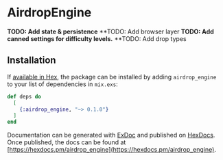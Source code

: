 # AirdropEngine



**TODO: Add state & persistence**
**TODO: Add browser layer
**TODO: Add canned settings for difficulty levels.**
**TODO: Add drop types

## Installation

If [available in Hex](https://hex.pm/docs/publish), the package can be installed
by adding `airdrop_engine` to your list of dependencies in `mix.exs`:

```elixir
def deps do
  [
    {:airdrop_engine, "~> 0.1.0"}
  ]
end
```

Documentation can be generated with [ExDoc](https://github.com/elixir-lang/ex_doc)
and published on [HexDocs](https://hexdocs.pm). Once published, the docs can
be found at [https://hexdocs.pm/airdrop_engine](https://hexdocs.pm/airdrop_engine).

